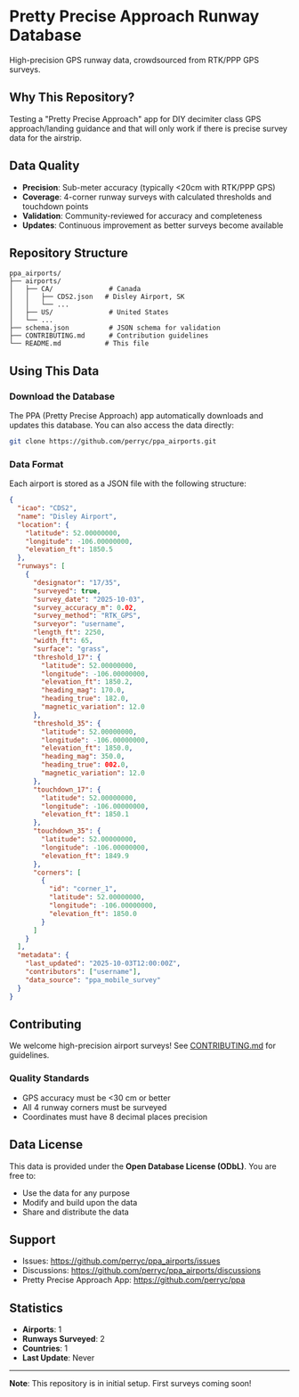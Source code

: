 # Pretty Precise Approach Runway Database

High-precision GPS runway data, crowdsourced from RTK/PPP GPS surveys.

## Why This Repository?

Testing a "Pretty Precise Approach" app for DIY decimiter class GPS approach/landing guidance and that will only work if there is precise survey data for the airstrip.

## Data Quality

- **Precision**: Sub-meter accuracy (typically <20cm with RTK/PPP GPS)
- **Coverage**: 4-corner runway surveys with calculated thresholds and touchdown points
- **Validation**: Community-reviewed for accuracy and completeness
- **Updates**: Continuous improvement as better surveys become available

## Repository Structure

```
ppa_airports/
├── airports/
│   ├── CA/              # Canada
│   │   ├── CDS2.json   # Disley Airport, SK
│   │   └── ...
│   ├── US/              # United States
│   └── ...
├── schema.json          # JSON schema for validation
├── CONTRIBUTING.md      # Contribution guidelines
└── README.md           # This file
```

## Using This Data

### Download the Database

The PPA (Pretty Precise Approach) app automatically downloads and updates this database. You can also access the data directly:

```bash
git clone https://github.com/perryc/ppa_airports.git
```

### Data Format

Each airport is stored as a JSON file with the following structure:

```json
{
  "icao": "CDS2",
  "name": "Disley Airport",
  "location": {
    "latitude": 52.00000000,
    "longitude": -106.00000000,
    "elevation_ft": 1850.5
  },
  "runways": [
    {
      "designator": "17/35",
      "surveyed": true,
      "survey_date": "2025-10-03",
      "survey_accuracy_m": 0.02,
      "survey_method": "RTK_GPS",
      "surveyor": "username",
      "length_ft": 2250,
      "width_ft": 65,
      "surface": "grass",
      "threshold_17": {
        "latitude": 52.00000000,
        "longitude": -106.00000000,
        "elevation_ft": 1850.2,
        "heading_mag": 170.0,
        "heading_true": 182.0,
        "magnetic_variation": 12.0
      },
      "threshold_35": {
        "latitude": 52.00000000,
        "longitude": -106.00000000,
        "elevation_ft": 1850.0,
        "heading_mag": 350.0,
        "heading_true": 002.0,
        "magnetic_variation": 12.0
      },
      "touchdown_17": {
        "latitude": 52.00000000,
        "longitude": -106.00000000,
        "elevation_ft": 1850.1
      },
      "touchdown_35": {
        "latitude": 52.00000000,
        "longitude": -106.00000000,
        "elevation_ft": 1849.9
      },
      "corners": [
        {
          "id": "corner_1",
          "latitude": 52.00000000,
          "longitude": -106.00000000,
          "elevation_ft": 1850.0
        }
      ]
    }
  ],
  "metadata": {
    "last_updated": "2025-10-03T12:00:00Z",
    "contributors": ["username"],
    "data_source": "ppa_mobile_survey"
  }
}
```

## Contributing

We welcome high-precision airport surveys! See [CONTRIBUTING.md](CONTRIBUTING.md) for guidelines.

### Quality Standards

- GPS accuracy must be <30 cm or better
- All 4 runway corners must be surveyed
- Coordinates must have 8 decimal places precision

## Data License

This data is provided under the **Open Database License (ODbL)**. You are free to:
- Use the data for any purpose
- Modify and build upon the data
- Share and distribute the data


## Support

- Issues: https://github.com/perryc/ppa_airports/issues
- Discussions: https://github.com/perryc/ppa_airports/discussions
- Pretty Precise Approach App: https://github.com/perryc/ppa

## Statistics

- **Airports**: 1
- **Runways Surveyed**: 2
- **Countries**: 1
- **Last Update**: Never

---

**Note**: This repository is in initial setup. First surveys coming soon!
